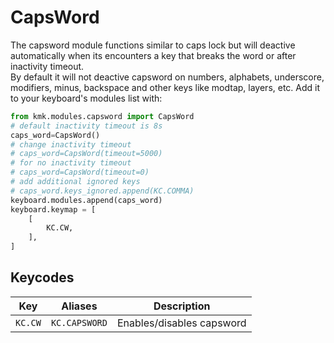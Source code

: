 # CapsWord
The capsword module functions similar to caps lock but will deactive automatically when its encounters a key that breaks the word or after inactivity timeout.  
By default it will not deactive capsword on numbers, alphabets, underscore, modifiers, minus, backspace and other keys like modtap, layers, etc.
Add it to your keyboard's modules list with:

```python
from kmk.modules.capsword import CapsWord
# default inactivity timeout is 8s
caps_word=CapsWord()
# change inactivity timeout
# caps_word=CapsWord(timeout=5000) 
# for no inactivity timeout
# caps_word=CapsWord(timeout=0) 
# add additional ignored keys
# caps_word.keys_ignored.append(KC.COMMA) 
keyboard.modules.append(caps_word)
keyboard.keymap = [
    [
        KC.CW,
    ],
]
```
## Keycodes

|Key                    |Aliases             |Description                                    |
|-----------------------|--------------------|-----------------------------------------------|
|`KC.CW`                |`KC.CAPSWORD`       |Enables/disables capsword                      |